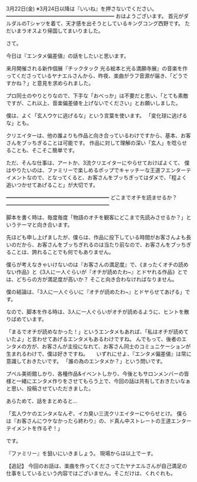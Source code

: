 3月22日(金) ※3月24日以降は『いいね』を押さないでください。
━━━━━━━━━━━━━━━━━━━━━
おはようございます。
首元がダルダルのTシャツを着て、天才感を出そうとしているキングコング西野です。
ただいまラオスより帰国してまいりました。

さて。

今日は『エンタメ偏差値』の話をしたいと思います。

来月開催される新作個展『チックタック 光る絵本と光る満願寺展』の音楽を作ってくださっているヤナエルさんから、昨夜、楽曲がラフ音源が届き、「どうですかね？」と意見を求められました。

プロ同士のやりとりなので、下手な「おべっか」は不要だと思い、「とても素敵ですが、これ以上、音楽偏差値を上げないでください」とお願いしました。

僕は、よく「玄人ウケに逃げるな」という言葉を使います。
「変化球に逃げるな」とも。

クリエイターは、他の誰よりも作品と向き合っているわけですから、基本、お客さんをブッちぎることは可能です。
作品に対して理解の深い「玄人」を唸らせることも、そこそこ簡単です。

ただ、そんな仕事は、アートか、3流クリエイターにやらせておけばよくて、
僕はやりたいのは、ファミリーで楽しめるポップでキャッチーな王道フエンターテイメントなので、となってくると、お客さんをブッちぎってはダメで、「程よく追いつかせてあげること」が大切です。

━━━━━━━━━━━━━━━━━━━━
どこまでオチを読ませるか？
━━━━━━━━━━━━━━━━━━━━

脚本を書く時は、毎度毎度「物語のオチを観客にどこまで先読みさせるか？」というテーマと向き合います。

先ほども申し上げましたが、僕らは、作品に投下している時間がお客さんよも長いのだから、お客さんをブッちぎれるのは当たり前なので、お客さんをブッちぎることは、誇れることでも何でもありません。

僕らが考えなきゃいけないのは『お客さんの満足度』で、《まったくオチの読めない作品》と《3人に一人ぐらいが『オチが読めたわ~』とドヤれる作品》とでは、どちらの方が満足度が高いか？
そこと向き合わなければなりません。

僕の結論は、「3人に一人ぐらいに『オチが読めたわ~』とドヤらせてあげる」です。

なので、脚本を作る時は、3人に一人ぐらいがオチが読めるように、ヒントを散りばめています。

「まるでオチが読めなかった！」というエンタメもあれば、「私はオチが読めていたよ」と言わせてあげるエンタメもあるわけですね。
んでもって、後者のエンタメの方が、お客さんが主役になれて、お客さん同士のコミュニケーションが生まれるわけで、僕は好きですね。
　
いずれにせよ、『エンタメ偏差値』は常に意識しておきたいです。
「誰の為のエンタメか？」という問いです。

プペル美術館しかり、各種作品&イベントしかり、今後ともサロンメンバーの皆様と一緒にエンタメ作りをさせてもらう上で、今回の話は共有しておきたいなぁと思い、投稿させていただきました。

あらためて、話をまとめると…

「玄人ウケのエンタメなんぞ、イカ臭い三流クリエイターにやらせとけ。
僕らは『お客さんにウケなかったら終わり』の、ド真ん中ストレートの王道エンターテイメントを作るぞ！」

です。

『ファミリー』を狙いにいきましょう。
現場からは以上でーす。

【追記】
今回のお話は、楽曲を作ってくださってたヤナエルさんが自己満足の仕事をしているという内容ではございません。そこだけは、くれぐれも。
